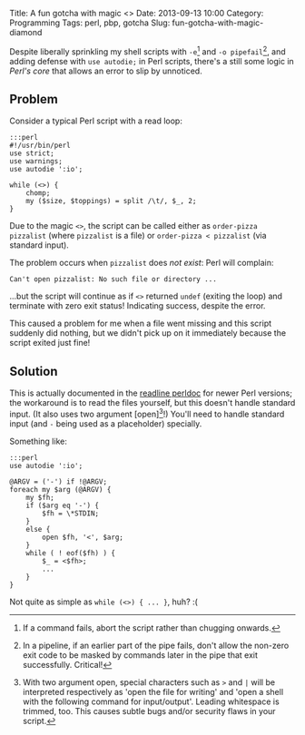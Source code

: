 Title: A fun gotcha with magic <>
Date: 2013-09-13 10:00
Category: Programming
Tags: perl, pbp, gotcha
Slug: fun-gotcha-with-magic-diamond

Despite liberally sprinkling my shell scripts with `-e`[^eflag] and `-o pipefail`[^pipeflag],
and adding defense with `use autodie;` in Perl scripts, there's a still some logic in
_Perl's core_ that allows an error to slip by unnoticed.

## Problem ##

Consider a typical Perl script with a read loop:

    :::perl
    #!/usr/bin/perl
    use strict;
    use warnings;
    use autodie ':io';

    while (<>) {
        chomp;
        my ($size, $toppings) = split /\t/, $_, 2;
    }

Due to the magic `<>`, the script can be called either as `order-pizza pizzalist`
(where `pizzalist` is a file) or `order-pizza < pizzalist` (via standard input).

The problem occurs when `pizzalist` does *not exist*: Perl will complain:

    Can't open pizzalist: No such file or directory ...

...but the script will continue as if `<>` returned `undef` (exiting the loop)
and terminate with zero exit status! Indicating success, despite the error.

This caused a problem for me when a file went missing and this script suddenly
did nothing, but we didn't pick up on it immediately because the script exited
just fine!

## Solution ##

This is actually documented in the [readline perldoc][] for newer Perl
versions; the workaround is to read the files yourself, but this doesn't
handle standard input. (It also uses two argument [open][^whybad]!)
You'll need to handle standard input (and `-` being used as a placeholder)
specially.

Something like:

    :::perl
    use autodie ':io';

    @ARGV = ('-') if !@ARGV;
    foreach my $arg (@ARGV) {
        my $fh;
        if ($arg eq '-') {
            $fh = \*STDIN;
        }
        else {
            open $fh, '<', $arg;
        }
        while ( ! eof($fh) ) {
            $_ = <$fh>;
            ...
        }
    }

Not quite as simple as `while (<>) { ... }`, huh? :(

[readline perldoc]: http://perldoc.perl.org/functions/readline.html
[open]: http://perldoc.perl.org/functions/open.html
[^eflag]: If a command fails, abort the script rather than chugging onwards.
[^pipeflag]: In a pipeline, if an earlier part of the pipe fails, don't allow the non-zero exit code to be masked by commands later in the pipe that exit successfully. Critical!
[^whybad]: With two argument open, special characters such as `>` and `|` will be interpreted respectively as 'open the file for writing' and 'open a shell with the following command for input/output'. Leading whitespace is trimmed, too. This causes subtle bugs and/or security flaws in your script.
